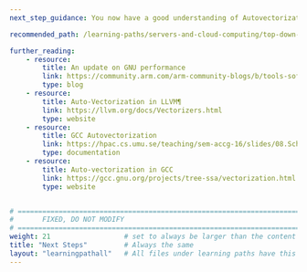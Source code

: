 ```yaml
---
next_step_guidance: You now have a good understanding of Autovectorization, when to use it and how.

recommended_path: /learning-paths/servers-and-cloud-computing/top-down-n1/

further_reading:
    - resource:
        title: An update on GNU performance
        link: https://community.arm.com/arm-community-blogs/b/tools-software-ides-blog/posts/update-on-gnu-performance
        type: blog
    - resource:
        title: Auto-Vectorization in LLVM¶
        link: https://llvm.org/docs/Vectorizers.html
        type: website
    - resource:
        title: GCC Autovectorization
        link: https://hpac.cs.umu.se/teaching/sem-accg-16/slides/08.Schmitz-GGC_Autovec.pdf
        type: documentation
    - resource:
        title: Auto-vectorization in GCC
        link: https://gcc.gnu.org/projects/tree-ssa/vectorization.html
        type: website


# ================================================================================
#       FIXED, DO NOT MODIFY
# ================================================================================
weight: 21                  # set to always be larger than the content in this path, and one more than 'review'
title: "Next Steps"         # Always the same
layout: "learningpathall"   # All files under learning paths have this same wrapper
---
```

